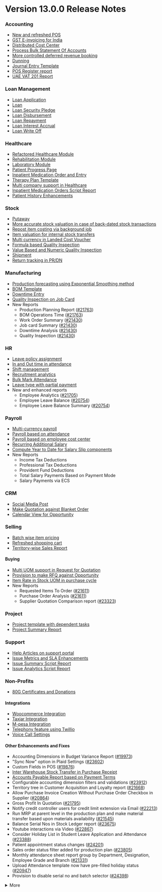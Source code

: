 # Version 13.0.0 Release Notes

### Accounting
- [New and refreshed POS](https://github.com/frappe/erpnext/pull/20789)
- [GST E-invoicing for India](https://docs.nbnextlinks/docs/user/manual/en/regional/india/setup-e-invoicing)
- [Distributed Cost Center](https://docs.nbnextlinks/docs/user/manual/en/accounts/distributed-cost-center)
- [Process Bulk Statement Of Accounts](https://docs.nbnextlinks/docs/user/manual/en/accounts/process-statement-of-accounts)
- [More controlled deferred revenue booking](https://docs.nbnextlinks/docs/user/manual/en/accounts/process-deferred-accounting)
- [Dunning](https://docs.nbnextlinks/docs/user/manual/en/accounts/dunning)
- [Journal Entry Template](https://docs.nbnextlinks/docs/user/manual/en/accounts/journal-entry-template)
- [POS Register report](https://github.com/frappe/erpnext/pull/23313)
- [UAE VAT 201 Report](https://github.com/frappe/erpnext/pull/23447)


### Loan Management
- [Loan Application](https://docs.nbnextlinks/docs/user/manual/en/loan-management/loan-application)
- [Loan](https://docs.nbnextlinks/docs/user/manual/en/loan-management/loan)
- [Loan Security Pledge](https://docs.nbnextlinks/docs/user/manual/en/loan-management/loan-security-pledge)
- [Loan Disbursement](https://docs.nbnextlinks/docs/user/manual/en/loan-management/loan-disbursement)
- [Loan Repayment](https://docs.nbnextlinks/docs/user/manual/en/loan-management/loan-repayment)
- [Loan Interest Accrual](https://docs.nbnextlinks/docs/user/manual/en/loan-management/loan-interest-accrual)
- [Loan Write Off](https://docs.nbnextlinks/docs/user/manual/en/loan-management/loan-write-off)

### Healthcare
- [Refactored Healthcare Module](https://docs.nbnextlinks/docs/user/manual/en/healthcare)
- [Rehabilitation Module](https://docs.nbnextlinks/docs/user/manual/en/healthcare/exercise_type)
- [Laboratory Module](https://docs.nbnextlinks/docs/user/manual/en/healthcare/setup_laboratory)
- [Patient Progress Page](https://github.com/frappe/erpnext/pull/22474)
- [Inpatient Medication Order and Entry](https://docs.nbnextlinks/docs/user/manual/en/healthcare/inpatient_medication_entry)
- [Therapy Plan Template](https://docs.nbnextlinks/docs/user/manual/en/healthcare/therapy_plan)
- [Multi company support in Healthcare](https://github.com/frappe/erpnext/pull/21290)
- [Inpatient Medication Orders Script Report](https://github.com/frappe/erpnext/pull/23984)
- [Patient History Enhancements](https://github.com/frappe/erpnext/pull/24033)


### Stock
- [Putaway](https://docs.nbnextlinks/docs/user/manual/en/stock/putaway-rule)
- [More accurate stock valuation in case of back-dated stock transactions](https://github.com/frappe/erpnext/pull/24183)
- [Repost item costing via background job](https://github.com/frappe/erpnext/pull/24183)
- [Item valuation for internal stock transfers](https://github.com/frappe/erpnext/pull/24200)
- [Multi currency in Landed Cost Voucher](https://github.com/frappe/erpnext/pull/24127)
- [Formula based Quality Inspection](https://docs.nbnextlinks/docs/user/manual/en/stock/quality-inspection)
- [Value Based and Numeric Quality Inspection](https://github.com/frappe/erpnext/pull/24181)
- [Shipment](https://github.com/frappe/erpnext/pull/22914)
- [Return tracking in PR/DN](https://github.com/frappe/erpnext/pull/22859)

### Manufacturing
- [Production forecasting using Exponential Smoothing method](https://docs.nbnextlinks/docs/user/manual/en/manufacturing/reports/demand-driven-forecasting)
- [BOM Template](https://docs.nbnextlinks/docs/user/manual/en/manufacturing/bill-of-materials#34-bom-template)
- [Downtime Entry](https://docs.nbnextlinks/docs/user/manual/en/manufacturing/downtime-entry)
- [Quality Inspection on Job Card](https://github.com/frappe/erpnext/pull/23964)
- New Reports
  - Production Planning Report ([#21763](https://github.com/frappe/erpnext/pull/21763))
  - BOM Operations Time ([#21763](https://github.com/frappe/erpnext/pull/21763))
  - Work Order Summary ([#21430](https://github.com/frappe/erpnext/pull/21430))
  - Job card Summary ([#21430](https://github.com/frappe/erpnext/pull/21430))
  - Downtime Analysis ([#21430](https://github.com/frappe/erpnext/pull/21430))
  - Quality Inspection ([#21430](https://github.com/frappe/erpnext/pull/21430))

### HR
- [Leave policy assignment](https://github.com/frappe/erpnext/pull/23112)
- [In and Out time in attendance](https://github.com/frappe/erpnext/pull/21547)
- [Shift management](https://docs.nbnextlinks/docs/user/manual/en/human-resources/shift-management)
- [Recruitment analytics](https://github.com/frappe/erpnext/pull/21732)
- [Bulk Mark Attendance](https://github.com/frappe/erpnext/pull/20062)
- [Leave type with partial payment](https://github.com/frappe/erpnext/pull/23173)
- New and enhanced reports
    - Employee Analytics ([#21705](https://github.com/frappe/erpnext/pull/21705))
    - Employee Leave Balance ([#20754](https://github.com/frappe/erpnext/pull/20754))
    - Employee Leave Balance Summary ([#20754](https://github.com/frappe/erpnext/pull/20754))

### Payroll
- [Multi-currency payroll](https://github.com/frappe/erpnext/pull/23519)
- [Payroll based on attendance](https://github.com/frappe/erpnext/pull/21258)
- [Payroll based on employee cost center](https://github.com/frappe/erpnext/pull/21609)
- [Recurring Additional Salary](https://github.com/frappe/erpnext/pull/20936)
- [Compute Year to Date for Salary Slip components](https://github.com/frappe/erpnext/pull/24362)
- New Reports
  - Income Tax Deductions
  - Professional Tax Deductions
  - Provident Fund Deductions
  - Total Salary Payments Based on Payment Mode
  - Salary Payments via ECS

### CRM
- [Social Media Post](https://docs.nbnextlinks/docs/user/manual/en/CRM/social-media-post)
- [Make Quotation against Blanket Order](https://docs.nbnextlinks/docs/user/manual/en/selling/blanket-order)
- [Calendar View for Opportunity](https://github.com/frappe/erpnext/pull/21280)

### Selling
- [Batch wise item pricing](https://github.com/frappe/erpnext/pull/24470)
- [Refreshed shopping cart](https://github.com/frappe/erpnext/pull/22617)
- [Territory-wise Sales Report](https://github.com/frappe/erpnext/pull/20428)

#### Buying
- [Multi UOM support in Request for Quotation](https://github.com/frappe/erpnext/pull/22249)
- [Provision to make RFQ against Opportunity](https://github.com/frappe/erpnext/pull/22765)
- [Item Rate in Stock UOM in purchase cycle](https://github.com/frappe/erpnext/pull/24315)
- New Reports
  - Requested Items To Order ([#21611](https://github.com/frappe/erpnext/pull/21611))
  - Purchase Order Analysis ([#21611](https://github.com/frappe/erpnext/pull/21611))
  - Supplier Quotation Comparison report ([#23323](https://github.com/frappe/erpnext/pull/23323))

### Project
- [Project template with dependent tasks](https://github.com/frappe/erpnext/pull/24092)
- [Project Summary Report](https://github.com/frappe/erpnext/pull/21587)

### Support
- [Help Articles on support portal](https://github.com/frappe/erpnext/pull/22194)
- [Issue Metrics and SLA Enhancements](https://github.com/frappe/erpnext/pull/21617)
- [Issue Summary Script Report](https://docs.nbnextlinks/docs/user/manual/en/support/support_reports)
- [Issue Analytics Script Report](https://docs.nbnextlinks/docs/user/manual/en/support/support_reports)

### Non-Profits
- [80G Certificates and Donations](https://docs.nbnextlinks/docs/user/manual/en/non_profit/tax_exemption_80g_certificate)

#### Integrations
- [Woocommerce Integration](https://docs.nbnextlinks/docs/user/manual/en/erpnext_integration/woocommerce_integration)
- [Taxjar Integration](https://github.com/frappe/erpnext/pull/21047)
- [M-pesa Integration](https://docs.nbnextlinks/docs/user/manual/en/erpnext_integration/mpesa-integration)
- [Telephony feature using Twillio](https://github.com/frappe/erpnext/pull/24032)
- [Voice Call Settings](https://github.com/frappe/erpnext/pull/24126)


#### Other Enhancements and Fixes
- Accounting Dimensions in Budget Variance Report ([#19973](https://github.com/frappe/erpnext/pull/19973))
- "Sync Now" option in Plaid Settings ([#23602](https://github.com/frappe/erpnext/pull/23602))
- Custom Fields in POS ([#19876](https://github.com/frappe/erpnext/pull/19876))
- [Inter Warehouse Stock Transfer in Purchase Receipt](https://docs.nbnextlinks/docs/user/manual/en/stock/articles/material-transfer-from-delivery-note)
- [Accounts Payable Report based on Payment Terms](https://docs.nbnextlinks/docs/user/manual/en/accounts/accounting-reports)
- Configurable accounting dimension filters and validations ([#23912](https://github.com/frappe/erpnext/pull/23912))
- Territory tree in Customer Acquisition and Loyalty report ([#21668](https://github.com/frappe/erpnext/pull/21668))
- Allow Purchase Invoice Creation Without Purchase Order Checkbox in Supplier ([#20864](https://github.com/frappe/erpnext/pull/20864))
- Gross Profit In Quotation ([#21795](https://github.com/frappe/erpnext/pull/21795))
- Notify credit controller users for credit limit extension via Email ([#22213](https://github.com/frappe/erpnext/pull/22213))
- Run MRP at parent level in the production plan and make material transfer based upon materials availability ([#21545](https://github.com/frappe/erpnext/pull/21545))
- Balance Serial Nos in Stock Ledger report ([#23675](https://github.com/frappe/erpnext/pull/23675))
- Youtube interactions via Video  ([#22867](https://github.com/frappe/erpnext/pull/22867))
- Consider Holiday List in Student Leave Application and Attendance ([#23388](https://github.com/frappe/erpnext/pull/23388))
- Patient appointment status changes ([#24201](https://github.com/frappe/erpnext/pull/24201))
- Sales order status filter added for production plan ([#23805](https://github.com/frappe/erpnext/pull/23805))
- Monthly attendance sheet report group by Department, Designation, Employee Grade and Branch ([#21331](https://github.com/frappe/erpnext/pull/21331))
- Upload Attendance template now have pre-filled holiday status ([#20947](https://github.com/frappe/erpnext/pull/20947))
- Provision to disable serial no and batch selector ([#24398](https://github.com/frappe/erpnext/pull/24398))

<details>
<summary>More</summary>

- Fetch Items from BOM in Stock Entry([#19498](https://github.com/frappe/erpnext/pull/19498))
- Supplier Sourced Items in BOM ([#23557](https://github.com/frappe/erpnext/pull/23557))
- Close Production Plan ([#23728](https://github.com/frappe/erpnext/pull/23728))
- Button to create Stock Entry for Drug Shortage ([#24012](https://github.com/frappe/erpnext/pull/24012))
- Added column cost center in Accounts Receivable report ([#23835](https://github.com/frappe/erpnext/pull/23835))
- Added jinja templating in Contract Template ([#24046](https://github.com/frappe/erpnext/pull/24046))
- Make account number length configurable ([#23845](https://github.com/frappe/erpnext/pull/23845))
- Add company and correct filter in bank reconciliation statement ([#23614](https://github.com/frappe/erpnext/pull/23614))
- Added Condition field in Pricing Rule ([#23014](https://github.com/frappe/erpnext/pull/23014))
- Open lead status on next contact date ([#23445](https://github.com/frappe/erpnext/pull/23445))
- [Tax Category in POS Profile](https://docs.nbnextlinks/docs/user/manual/en/accounts/pos-profile)
- Added phone field in product Inquiry ([#23170](https://github.com/frappe/erpnext/pull/23170))
- Allow Discharge despite Unbilled Healthcare Services ([#24281](https://github.com/frappe/erpnext/pull/24281))
- Do Not Bill Patient Encounters for Inpatients ([#24355](https://github.com/frappe/erpnext/pull/24355))
- Autofill Supplier pop-up when only 1 Supplier in RFQ ([#22512](https://github.com/frappe/erpnext/pull/22512))
- Accounting entries for service item in Purchase receipt ([#22223](https://github.com/frappe/erpnext/pull/22223))
- Added Project in Sales Analytics report ([#23309](https://github.com/frappe/erpnext/pull/23309))
- Added all companies option in employee tree to view employee across all companies ([#22573](https://github.com/frappe/erpnext/pull/22573))
- Email Group Option In Email Campaign ([#22731](https://github.com/frappe/erpnext/pull/22731))
- Stock Report Enhancements ([#21727](https://github.com/frappe/erpnext/pull/21727))
- Added range for age in stock ageing ([#22622](https://github.com/frappe/erpnext/pull/22622))
- Report Summary in Financial Statement([#20876](https://github.com/frappe/erpnext/pull/20876))
- Added sequence id in routing for the completion of operations sequentially ([#23641](https://github.com/frappe/erpnext/pull/23641))
- Nested Set filtering for Accounting Dimension
- Add/Remove Items from submitted Sales/Purchase Order
- Provision to edit Item Details from Marketplace
- Scan Barcode in Purchase Receipt
- Disable Rounded Totals Checkbox for Salary Slips in HR Settings

- Renamed Loan Management to Loan on Desk Page ([#21877](https://github.com/frappe/erpnext/pull/21877))
- Added Expense Approver field in Employee master ([#22244](https://github.com/frappe/erpnext/pull/22244))
- Bill all hours by default on Timesheet ([#22155](https://github.com/frappe/erpnext/pull/22155))
- Unable to cancel employee advance ([#22374](https://github.com/frappe/erpnext/pull/22374))
- Status error in purchase invoice ([#22351](https://github.com/frappe/erpnext/pull/22351))
- Item-wise sales and purchase register export ([#22184](https://github.com/frappe/erpnext/pull/22184))
- Billing address in for Purchase documents ([#22233](https://github.com/frappe/erpnext/pull/22233))
- Handle canceled entries in financial statements ([#22231](https://github.com/frappe/erpnext/pull/22231))
- Default period start date and period end date for financial statements ([#22011](https://github.com/frappe/erpnext/pull/22011))
- Update Packed Items via Update Items in Sales Order ([#22392](https://github.com/frappe/erpnext/pull/22392))
- Hide delete company transactions button if not system manager ([#21839](https://github.com/frappe/erpnext/pull/21839))
- Skipping total row for tree-view reports ([#22350](https://github.com/frappe/erpnext/pull/22350))
- Cancelled entries in tds payable monthly report ([#22131](https://github.com/frappe/erpnext/pull/22131))
- Inter-company Invoice currency for multicurrency transactions ([#21984](https://github.com/frappe/erpnext/pull/21984))
- Filter batches based on item and warehouse in Pick List (develop) ([#21780](https://github.com/frappe/erpnext/pull/21780))
- Set cost center in Expense Claim child based on parent (if missing) ([#22175](https://github.com/frappe/erpnext/pull/22175))
- Item wise backdated stock entry posting for immutable ledger ([#22366](https://github.com/frappe/erpnext/pull/22366))
- Shopping cart UI fixes ([#22137](https://github.com/frappe/erpnext/pull/22137))
- Filter Leave Type based on allocation for a particular employee ([#22050](https://github.com/frappe/erpnext/pull/22050))
- Party validation for inter-warehouse transaction ([#22186](https://github.com/frappe/erpnext/pull/22186))
- Manufacturing dashboard and work order summary chart ([#21946](https://github.com/frappe/erpnext/pull/21946))
- IP Admission and Discharge, Minor fixes ([#21817](https://github.com/frappe/erpnext/pull/21817))
- Validation of Purchase Order against Material Request missing ([#22192](https://github.com/frappe/erpnext/pull/22192))
- Staffing Plan validation ([#22379](https://github.com/frappe/erpnext/pull/22379))
- Do not allow backdated stock transactions in previous fiscal year ([#21967](https://github.com/frappe/erpnext/pull/21967))
- Employee Advance Return not working ([#21812](https://github.com/frappe/erpnext/pull/21812))
- Added card for reports on education desk ([#21853](https://github.com/frappe/erpnext/pull/21853))
- Refactored project summary report  ([#21943](https://github.com/frappe/erpnext/pull/21943))
- Revenue and Customer Count only in date range in Customer Acquitition Report ([#22210](https://github.com/frappe/erpnext/pull/22210))
- Alternative item not working for subcontract ([#22386](https://github.com/frappe/erpnext/pull/22386))
- Unable to create batched Item ([#22393](https://github.com/frappe/erpnext/pull/22393))
- Filters for the manufacturing reports ([#21960](https://github.com/frappe/erpnext/pull/21960))
- Raw material warehouse in Production Planning Report ([#21982](https://github.com/frappe/erpnext/pull/21982))
- Allowed LWP leave types to select in Leave Application even if there is no allocation against them ([#22197](https://github.com/frappe/erpnext/pull/22197))
- Report not working on parameter Grade ([#21951](https://github.com/frappe/erpnext/pull/21951))
- Allow to enter Relieving date if employee status is Left ([#22242](https://github.com/frappe/erpnext/pull/22242))
- Resetting lost reason in opportunity and quotation ([#22378](https://github.com/frappe/erpnext/pull/22378))
- Filtering issues in opening invoice creation tool ([#21969](https://github.com/frappe/erpnext/pull/21969))
- Set default reference Id for "On Previous Row Amount" and "On Previous Row Total" ([#22346](https://github.com/frappe/erpnext/pull/22346))
- UX date range field separated in from and to date fields. ([#21765](https://github.com/frappe/erpnext/pull/21765))
- Enable show_configure_button when shopping cart is enabled ([#22468](https://github.com/frappe/erpnext/pull/22468))
- Setup status indicators for Job Offer and Job Applicant (develop) ([#22445](https://github.com/frappe/erpnext/pull/22445))
- Item-wise sales history report ([#22783](https://github.com/frappe/erpnext/pull/22783))
- Setting filter for project in kanban board ([#22717](https://github.com/frappe/erpnext/pull/22717))
- Dashboard For Timesheet ([#22750](https://github.com/frappe/erpnext/pull/22750))
- Handle custom statuses for the pause SLA configuration ([#22349](https://github.com/frappe/erpnext/pull/22349))
- Quality Feedback and Template ([#22571](https://github.com/frappe/erpnext/pull/22571))
- Unable to change link from new lead to existing customer ([#22787](https://github.com/frappe/erpnext/pull/22787))
- Move Issue List actions under 'Actions' dropdown (ux) ([#22710](https://github.com/frappe/erpnext/pull/22710))
- Cost center should only show option of selected company ([#22598](https://github.com/frappe/erpnext/pull/22598))
- Serial No Rename does not affect  Stock Ledger Entry ([#22746](https://github.com/frappe/erpnext/pull/22746))
- Descriptions not copied while creating Fees from Fee Structure ([#22792](https://github.com/frappe/erpnext/pull/22792))
- Company filter for cost_center and expense_account in all sales and purchase transactions ([#22478](https://github.com/frappe/erpnext/pull/22478))
- Arrangements of filters for reports accounts payable & receivable  ([#22636](https://github.com/frappe/erpnext/pull/22636))
- Update the project after task deletion so that the % completed shows correct value ([#22591](https://github.com/frappe/erpnext/pull/22591))
- Block Invalid Serial No updates in Maintenance Schedule ([#22665](https://github.com/frappe/erpnext/pull/22665))
- Fetch item price in sales invoice based on it's validity ([#22563](https://github.com/frappe/erpnext/pull/22563))
- Add view ledger button for cancelled docs ([#22432](https://github.com/frappe/erpnext/pull/22432))
- Allow creating SLA documents even if SLA tracking is not enabled ([#22608](https://github.com/frappe/erpnext/pull/22608))
- Quotation list view blank if quotation_to field not set as a standard filter ([#22672](https://github.com/frappe/erpnext/pull/22672))
- Salary deductions report fixes ([#22397](https://github.com/frappe/erpnext/pull/22397))
22727))
- Incorrect delivered qty in Supplier-Wise Sales Analytics ([#22631](https://github.com/frappe/erpnext/pull/22631))
- Moved parent warehouse to top section also added a section break ([#22708](https://github.com/frappe/erpnext/pull/22708))
- Skip Progress and Completed by fields on Task Duplication ([#22565](https://github.com/frappe/erpnext/pull/22565))
- Incorrect stock after merging the items ([#22526](https://github.com/frappe/erpnext/pull/22526))
- Letter head not found in opening invoice creation tool ([#22488](https://github.com/frappe/erpnext/pull/22488))
- Cannot cancel asset and asset movement ([#22441](https://github.com/frappe/erpnext/pull/22441))
- Fetch project-related info in Timesheet ([#22423](https://github.com/frappe/erpnext/pull/22423))
- Currency symbol not showing as per company currency in stock balance report ([#22724](https://github.com/frappe/erpnext/pull/22724))
- Add default cost center in payment reconciliation JV ([#22614](https://github.com/frappe/erpnext/pull/22614))
- Stock Reconciliation Invalid Quantity for Batched Item ([#22726](https://github.com/frappe/erpnext/pull/22726))
- Project link not set in accounts other than profit and loss accounts ([#22051](https://github.com/frappe/erpnext/pull/22051))
- Buying price for non stock item in gross profit report ([#22616](https://github.com/frappe/erpnext/pull/22616))
- Multi currency payment reconciliation ([#22738](https://github.com/frappe/erpnext/pull/22738))
- Cannot cancel assets with repair pending ([#22440](https://github.com/frappe/erpnext/pull/22440))
- Reset homepage to home after unchecking products page ([#22736](https://github.com/frappe/erpnext/pull/22736))
- Generic Message in previous doc validation for buying and selling ([#22546](https://github.com/frappe/erpnext/pull/22546))
- Expense claim outstanding while making payment entry ([#22735](https://github.com/frappe/erpnext/pull/22735))
- Take parent cost center for child if no cost center at child in expense claim ([#22496](https://github.com/frappe/erpnext/pull/22496))
- Consider company fiscal year for getting balance ([#22577](https://github.com/frappe/erpnext/pull/22577))
- Pick List empty table and Serial-Batch items handling ([#22426](https://github.com/frappe/erpnext/pull/22426))
- Show total row in print format of financial statement ([#22693](https://github.com/frappe/erpnext/pull/22693))
- Set Root as Parent if no parent in new tree view node ([#22497](https://github.com/frappe/erpnext/pull/22497))
- Multiple pos issues ([#23725](https://github.com/frappe/erpnext/pull/23725))
- Calculate taxes if tax is based on item quantity and inclusive on item price ([#23001](https://github.com/frappe/erpnext/pull/23001))
- Contact us button not visible in the website for the non variant items ([#23217](https://github.com/frappe/erpnext/pull/23217))
- Not able to make Material Request from Sales Order ([#23669](https://github.com/frappe/erpnext/pull/23669))
- Capture advance payments in payment order ([#23256](https://github.com/frappe/erpnext/pull/23256))
- Program and Course Enrollment fixes ([#23333](https://github.com/frappe/erpnext/pull/23333))
- Cannot create asset if cwip disabled and account not set ([#23580](https://github.com/frappe/erpnext/pull/23580))
- Cannot merge pos invoices with inclusive tax ([#23541](https://github.com/frappe/erpnext/pull/23541))
- Do not allow Company as accounting dimension ([#23755](https://github.com/frappe/erpnext/pull/23755))
- Set value of wrong Bank Account field in Payment Entry ([#22302](https://github.com/frappe/erpnext/pull/22302))
- Reverse journal entry for multi-currency ([#23165](https://github.com/frappe/erpnext/pull/23165))
- Updated integrations desk page ([#23772](https://github.com/frappe/erpnext/pull/23772))
- Assessment Result child table not visible when accessed via Assessment Plan dashboard ([#22880](https://github.com/frappe/erpnext/pull/22880))
- Conversion factor fixes in Stock Entry ([#23407](https://github.com/frappe/erpnext/pull/23407))
- Total calculations for multi-currency RCM invoices ([#23072](https://github.com/frappe/erpnext/pull/23072))
- Show accounts in financial statements upto level 20 ([#23718](https://github.com/frappe/erpnext/pull/23718))
- Consolidated financial statement sums values into wrong parent ([#23288](https://github.com/frappe/erpnext/pull/23288))
- Set SLA variance in seconds for Duration fieldtype ([#23765](https://github.com/frappe/erpnext/pull/23765))
- Added missing reports on selling desk ([#23548](https://github.com/frappe/erpnext/pull/23548))
- Fixed heading in the mobile view ([#23145](https://github.com/frappe/erpnext/pull/23145))
- Misleading filters on Item tax Template Link field ([#22918](https://github.com/frappe/erpnext/pull/22918))
- Do not consider opening entries for TDS calculation ([#23597](https://github.com/frappe/erpnext/pull/23597))
- Attendance calendar map fix ([#23245](https://github.com/frappe/erpnext/pull/23245))
- Post cancellation accounting entry on posting date instead of current ([#23361](https://github.com/frappe/erpnext/pull/23361))
- Set Customer only if Contact is present ([#23704](https://github.com/frappe/erpnext/pull/23704))
- Add Delivery Note Count in Sales Invoice Dashboard ([#23161](https://github.com/frappe/erpnext/pull/23161))
- Breadcrumbs for Maintenance Visit and Schedule ([#23369](https://github.com/frappe/erpnext/pull/23369))
- Raise Error on over receipt/consumption for sub-contracted PR ([#23195](https://github.com/frappe/erpnext/pull/23195))
- Validate if company not set in the Payment Entry ([#23419](https://github.com/frappe/erpnext/pull/23419))
- Ignore company and bank account doctype while deleting company transactions ([#22953](https://github.com/frappe/erpnext/pull/22953))
- Sales funnel data is inconsistent ([#23110](https://github.com/frappe/erpnext/pull/23110))
- Credit Limit Email not working ([#23059](https://github.com/frappe/erpnext/pull/23059))
- Add Company in list fields to fetch for Expense Claim ([#23007](https://github.com/frappe/erpnext/pull/23007))
- Issue form cleaned up and renamed Minutes to First Response field ([#23066](https://github.com/frappe/erpnext/pull/23066))
- Quotation lost reason options fix ([#22814](https://github.com/frappe/erpnext/pull/22814))
- Tax amounts in HSN Wise Outward summary ([#23076](https://github.com/frappe/erpnext/pull/23076))
- Patient Appointment not able to save ([#23434](https://github.com/frappe/erpnext/pull/23434))
- Removed Working Hours field from Company ([#23009](https://github.com/frappe/erpnext/pull/23009))
- Added check-in time validation in the Inpatient Record - Transfer ([#22958](https://github.com/frappe/erpnext/pull/22958))
- Handle Blank from/to range in Numeric Item Attribute ([#23483](https://github.com/frappe/erpnext/pull/23483))
- Sequence Matcher error in Bank Reconciliation ([#23539](https://github.com/frappe/erpnext/pull/23539))
- Fixed Conversion Factor rate for the BOM Exploded Item ([#23151](https://github.com/frappe/erpnext/pull/23151))
- Payment Schedule not fetching ([#23476](https://github.com/frappe/erpnext/pull/23476))
- Validate if removed Item Attributes exist in variant items ([#22911](https://github.com/frappe/erpnext/pull/22911))
- Set default billing address for purchase documents ([#22950](https://github.com/frappe/erpnext/pull/22950))
- Added help link in navbar settings ([#22943](https://github.com/frappe/erpnext/pull/22943))
- Apply TDS on Purchase Invoice creation from Purchase Order and Purchase Receipt ([#23282](https://github.com/frappe/erpnext/pull/23282))
- Education Module fixes ([#23714](https://github.com/frappe/erpnext/pull/23714))
- Filter out cancelled entries in customer ledger summary ([#23205](https://github.com/frappe/erpnext/pull/23205))
- Fiscal Year and Tax Rates for Italy ([#23623](https://github.com/frappe/erpnext/pull/23623))
- Production Plan incorrect Work Order qty ([#23264](https://github.com/frappe/erpnext/pull/23264))
- Added new filters in the Batch-wise Balance History report ([#23676](https://github.com/frappe/erpnext/pull/23676))
- Update state code and union territory for Daman and Diu ([#22988](https://github.com/frappe/erpnext/pull/22988))
- Set Stock UOM in item while creating Material Request from Stock Entry ([#23436](https://github.com/frappe/erpnext/pull/23436))
- Sales Order to Purchase Order flow improvement ([#23357](https://github.com/frappe/erpnext/pull/23357))
- Student Admission and Student Applicant fixes ([#23515](https://github.com/frappe/erpnext/pull/23515))
- Loan disbursement amount validation ([#24000](https://github.com/frappe/erpnext/pull/24000))
- Making company address read-only in delivery note ([#23890](https://github.com/frappe/erpnext/pull/23890))
- BOM stock report color showing always red ([#23994](https://github.com/frappe/erpnext/pull/23994))
- Added filter for customer field in Issue ([#24051](https://github.com/frappe/erpnext/pull/24051))
- Added project link in timesheet form ([#23764](https://github.com/frappe/erpnext/pull/23764))
- Update integrations desk page ([#23767](https://github.com/frappe/erpnext/pull/23767))
- Place of supply change on address change ([#23941](https://github.com/frappe/erpnext/pull/23941))
- TDS calculation, skip invoices with "Apply Tax Withholding Amount" has disabled ([#23672](https://github.com/frappe/erpnext/pull/23672))
- Auto fetch serial nos with modified conversion factor ([#23854](https://github.com/frappe/erpnext/pull/23854))
- Default cost center in item master not set in stock entry ([#23877](https://github.com/frappe/erpnext/pull/23877))
- Incorrect de-link serial no and batch ([#23947](https://github.com/frappe/erpnext/pull/23947))
- Accounting for internal transfer invoices within same company ([#24021](https://github.com/frappe/erpnext/pull/24021))
- Multiple pricing rule with margin type as Percentage is not working ([#24205](https://github.com/frappe/erpnext/pull/24205))
- Added Purchase Order to Global Search ([#24055](https://github.com/frappe/erpnext/pull/24055))
- Cannot expand row in update items dialog ([#23839](https://github.com/frappe/erpnext/pull/23839))
- Maintain stock can't be changed it there is product bundle ([#23989](https://github.com/frappe/erpnext/pull/23989))
- SO to PO Mapping Issue ([#23820](https://github.com/frappe/erpnext/pull/23820))
- Asset with value zero doesn't show up in fixed asset register ([#24091](https://github.com/frappe/erpnext/pull/24091))
- Cannot save customer email & phone ([#23797](https://github.com/frappe/erpnext/pull/23797))
- Incorrect balance value in stock balance report ([#24048](https://github.com/frappe/erpnext/pull/24048))
- Payment Terms not fetched in Purchase Invoice from Purchase Receipt ([#23735](https://github.com/frappe/erpnext/pull/23735))
- Fix for LMS Sign Up link ([#23743](https://github.com/frappe/erpnext/pull/23743))
- Incorrect stock quantity if 'Allow Multiple Material Consumption… ([#24116](https://github.com/frappe/erpnext/pull/24116))
- Added wrong absent days calculation in salary slip ([#23897](https://github.com/frappe/erpnext/pull/23897))
- Purchase receipt to purchase invoice bill date mapping ([#23967](https://github.com/frappe/erpnext/pull/23967))
- Overriding po ([#24022](https://github.com/frappe/erpnext/pull/24022))
- Do not cancel reference document on Quality Inspection cancellation ([#24198](https://github.com/frappe/erpnext/pull/24198))
- Get formatted value in 'taxes' print template ([#24035](https://github.com/frappe/erpnext/pull/24035))
- Don't overrule Item Price via Pricing Rule Rate if 0 ([#23636](https://github.com/frappe/erpnext/pull/23636))
- Job card error handling for operations field ([#23991](https://github.com/frappe/erpnext/pull/23991))
- Validation for journal entry with 0 debit and credit values ([#23975](https://github.com/frappe/erpnext/pull/23975))
- Check if customer exists in product listing ([#24030](https://github.com/frappe/erpnext/pull/24030))
- Asset finance book posting date fix ([#23778](https://github.com/frappe/erpnext/pull/23778))
- Same source and target tables in Status Updater's update query ([#24110](https://github.com/frappe/erpnext/pull/24110))
- Asset finance book depreciation posting date fix ([#23833](https://github.com/frappe/erpnext/pull/23833))
- Ignore exception during leave ledger creation from patch ([#24005](https://github.com/frappe/erpnext/pull/24005))
- Added link of bank reconciliation and clearance in accounting desk page ([#23850](https://github.com/frappe/erpnext/pull/23850))
- Sales invoice add button from sales order dashboard ([#24077](https://github.com/frappe/erpnext/pull/24077))
- Incorrect calculation for consumed qty for subcontract item ([#23257](https://github.com/frappe/erpnext/pull/23257))
- Incorrect required_qty in Production Planning Report ([#24074](https://github.com/frappe/erpnext/pull/24074))
- Email digest user not found ([#23949](https://github.com/frappe/erpnext/pull/23949))
- Delete Receive at Warehouse entry on cancellation of Send to War… ([#24115](https://github.com/frappe/erpnext/pull/24115))
- Added TDS Payable account number and an error message ([#24065](https://github.com/frappe/erpnext/pull/24065))
- Override field_map for job card gantt ([#24155](https://github.com/frappe/erpnext/pull/24155))
- Old shopify order syncing date ([#23990](https://github.com/frappe/erpnext/pull/23990))
- Shipping chanrges not sync in erpnext from shopify ([#24114](https://github.com/frappe/erpnext/pull/24114))
- GSTR B2C report ([#24039](https://github.com/frappe/erpnext/pull/24039))
- Ignore cancelled entries in stock balance report ([#23757](https://github.com/frappe/erpnext/pull/23757))
- Stock ageing report not working ([#23923](https://github.com/frappe/erpnext/pull/23923))
- Incorrect assign to in Maintenance Schedule  ([#23831](https://github.com/frappe/erpnext/pull/23831))
- Improve UX of DATEV report ([#23892](https://github.com/frappe/erpnext/pull/23892))
- Set SLA variance in seconds for Duration fieldtype ([#23765](https://github.com/frappe/erpnext/pull/23765))
- dDouble exception in payroll ([#24078](https://github.com/frappe/erpnext/pull/24078))
- Make asset dashboard charts public ([#23751](https://github.com/frappe/erpnext/pull/23751))
- Don't copy terms and discount from SO to PO ([#23903](https://github.com/frappe/erpnext/pull/23903))
- Ignore doctypes on company transaction delete ([#23864](https://github.com/frappe/erpnext/pull/23864))
- Error handling in Upload Attendance  ([#23907](https://github.com/frappe/erpnext/pull/23907))
- Tax template update on customer address change ([#24160](https://github.com/frappe/erpnext/pull/24160))
- Not able to save bom ([#23910](https://github.com/frappe/erpnext/pull/23910))
- Enable Allow Auto Repeat for standard doctypes having auto_repeat field ([#23776](https://github.com/frappe/erpnext/pull/23776))
- Place of Supply fix in Sales Invoices ([#23785](https://github.com/frappe/erpnext/pull/23785))
- Opening invoices in GSTR-1 report ([#24117](https://github.com/frappe/erpnext/pull/24117))
- Partial serial no return issue ([#24208](https://github.com/frappe/erpnext/pull/24208))
- Import taxjar globally in the taxjar_integration module ([#24027](https://github.com/frappe/erpnext/pull/24027))
- Payroll attendance error ([#23887](https://github.com/frappe/erpnext/pull/23887))
- Loan application link on creating loan ([#23937](https://github.com/frappe/erpnext/pull/23937))
- POS item search includes non stock items ([#23914](https://github.com/frappe/erpnext/pull/23914))
- Paid amount in Sales Invoice POS return resets to 0 ([#24057](https://github.com/frappe/erpnext/pull/24057))
- Fiscal year can be shorter than 12 months ([#23838](https://github.com/frappe/erpnext/pull/23838))
- Loan repayment type option remove ([#23582](https://github.com/frappe/erpnext/pull/23582))
- Item wise tax calculation ([#23744](https://github.com/frappe/erpnext/pull/23744))
- Enabling track changes for stock settings ([#23982](https://github.com/frappe/erpnext/pull/23982))
- Added link of bank reconciliation and clearance in accounting desk page ([#23809](https://github.com/frappe/erpnext/pull/23809))
- Location data on Asset to use command(make_demo) ([#23825](https://github.com/frappe/erpnext/pull/23825))
- Handle Account and Item None not found in Opening Invoice Creation Tool ([#23559](https://github.com/frappe/erpnext/pull/23559))
- Multiple subcontracting issues ([#23662](https://github.com/frappe/erpnext/pull/23662))
- Sequence id override with workstation column ([#23810](https://github.com/frappe/erpnext/pull/23810))
- Leave policy dashboard fix and roles ([#24170](https://github.com/frappe/erpnext/pull/24170))
- Scan barcode does not update barcode item field in sales order ([#24090](https://github.com/frappe/erpnext/pull/24090))
- Item price duplicate checking ([#23408](https://github.com/frappe/erpnext/pull/23408))
- Tax template update on supplier change for India ([#24060](https://github.com/frappe/erpnext/pull/24060))
- Consumed qty logic for subcontracted raw materials ([#23314](https://github.com/frappe/erpnext/pull/23314))
- Finance book not getting added in journal Entry of asset value adjustment ([#24100](https://github.com/frappe/erpnext/pull/24100))
- Set proper state code in ewaybill JSON when GST category is SEZ ([#23953](https://github.com/frappe/erpnext/pull/23953))
- Copying po no when mapping doc ([#23729](https://github.com/frappe/erpnext/pull/23729))
- Duplicate items validation for POS Invoice when allow multiple items is disabled ([#23896](https://github.com/frappe/erpnext/pull/23896))
- Do not allow Company as accounting dimension ([#23749](https://github.com/frappe/erpnext/pull/23749))
- Validation for duplicate Tax Category ([#23978](https://github.com/frappe/erpnext/pull/23978))
- Therapy plan and session fixes ([#23817](https://github.com/frappe/erpnext/pull/23817))
- Pricing rule with transaction not working for additional product ([#24053](https://github.com/frappe/erpnext/pull/24053))
- Inpatient Medication Order and Entry fixes ([#23799](https://github.com/frappe/erpnext/pull/23799))
- Avoid using SQL query to get fiscal year dates ([#24050](https://github.com/frappe/erpnext/pull/24050))
- Auto Statewise gst tax template ([#23832](https://github.com/frappe/erpnext/pull/23832))
- On save sequence id column override with workstation ([#23812](https://github.com/frappe/erpnext/pull/23812))
- Multiple pricing rules are not working on selling side ([#22711](https://github.com/frappe/erpnext/pull/22711))
- Salary slip popup error ([#24192](https://github.com/frappe/erpnext/pull/24192))
- Multiple pricing rule with margin type as Percentage is not working ([#24204](https://github.com/frappe/erpnext/pull/24204))
- Allow statistical component in salary structure. ([#24424](https://github.com/frappe/erpnext/pull/24424))
- Set current asset value before calculating difference amount ([#24119](https://github.com/frappe/erpnext/pull/24119))
- To use Stock UoM in BOM Stock Report ([#24339](https://github.com/frappe/erpnext/pull/24339))
- Accounting entries of asset when submitting purchase receipt ([#24191](https://github.com/frappe/erpnext/pull/24191))
- Batch/Serial Selector for Scanned Batched Item ([#24338](https://github.com/frappe/erpnext/pull/24338))
- Link timesheets with corresponding projects ([#24346](https://github.com/frappe/erpnext/pull/24346))
- Material request wrong status issue ([#24019](https://github.com/frappe/erpnext/pull/24019))
- UX issues in e-invoicing ([#24358](https://github.com/frappe/erpnext/pull/24358))
- Company Wise Valuation Rate for RM in BOM ([#24324](https://github.com/frappe/erpnext/pull/24324))
- Stock ageing should not take cancelled stock entries. ([#24437](https://github.com/frappe/erpnext/pull/24437))
- Partial loan security unpledging ([#24252](https://github.com/frappe/erpnext/pull/24252))
- Asset depreciation ledger ([#24226](https://github.com/frappe/erpnext/pull/24226))
- Back Update from QC based on Batch No ([#24329](https://github.com/frappe/erpnext/pull/24329))
- Fix for not having fiscal year while creating new company ([#24130](https://github.com/frappe/erpnext/pull/24130))
- E-invoice print format not showing other charges ([#24474](https://github.com/frappe/erpnext/pull/24474))
- Tax template update on customer address change ([#24146](https://github.com/frappe/erpnext/pull/24146))
- Do not manufacture same serial no multiple times ([#24164](https://github.com/frappe/erpnext/pull/24164))
- Ignore group cost center validation for period closing voucher ([#24375](https://github.com/frappe/erpnext/pull/24375))
- Partial serial no return issue ([#24207](https://github.com/frappe/erpnext/pull/24207))
- GSTR-1 double entry issue ([#24376](https://github.com/frappe/erpnext/pull/24376))
- Not able to create dunning from sales invoice ([#24349](https://github.com/frappe/erpnext/pull/24349))
- Set company in leave allocation and leave ledger entry ([#24296](https://github.com/frappe/erpnext/pull/24296))
- Allow leave policy assignment to be canceled. ([#24265](https://github.com/frappe/erpnext/pull/24265))
- Removed all day event from shift assignment calendar ([#24397](https://github.com/frappe/erpnext/pull/24397))
- Tax calculation on salary slip for the first month ([#24272](https://github.com/frappe/erpnext/pull/24272))
- Validate tax template for tax category ([#24402](https://github.com/frappe/erpnext/pull/24402))
- Numeric/Non-numeric QI UX ([#24517](https://github.com/frappe/erpnext/pull/24517))
- Finished good produced qty validation ([#24220](https://github.com/frappe/erpnext/pull/24220))
- Incorrect serial no in the subcontracted purchase receipt ([#24354](https://github.com/frappe/erpnext/pull/24354))
- Don't validate warehouse values between Material Request and Stock Entry ([#24294](https://github.com/frappe/erpnext/pull/24294))
- Don't cancel job card if manufacturing entry has made ([#24063](https://github.com/frappe/erpnext/pull/24063))
- Subscription prepaid date validation ([#24356](https://github.com/frappe/erpnext/pull/24356))
- Payment Period based on invoice date report fix/refactor ([#24378](https://github.com/frappe/erpnext/pull/24378))
- Drop ship partial order fixed ([#24072](https://github.com/frappe/erpnext/pull/24072))
- Payment entry multi-currency issue ([#24332](https://github.com/frappe/erpnext/pull/24332))
- Multiple pricing rule issue ([#24515](https://github.com/frappe/erpnext/pull/24515))
- Last purchase rate not updating when voucher cancelled if only one voucher is present ([#24322](https://github.com/frappe/erpnext/pull/24322))
- Do not cancel reference document on Quality Inspection cancellation ([#24197](https://github.com/frappe/erpnext/pull/24197))
- Refactored fetching & validating address from erpnext rather than gst portal ([#24297](https://github.com/frappe/erpnext/pull/24297))
- Opportunity Status fix ([#22944](https://github.com/frappe/erpnext/pull/22944))
- Fixed stock and account balance syncing ([#24644](https://github.com/frappe/erpnext/pull/24644))
- Fixed incorrect stock ledger qty in the stock ledger report and bin ([#24649](https://github.com/frappe/erpnext/pull/24649))
- Fixed Consolidated Financial Statement report ([#24580](https://github.com/frappe/erpnext/pull/24580))
- Repost incompleted backdated transactions ([#24991](https://github.com/frappe/erpnext/pull/24991))
- Unequal debit and credit issue on RCM Invoice ([#24838](https://github.com/frappe/erpnext/pull/24838))
- Period list for exponential smoothing forecasting report ([#24983](https://github.com/frappe/erpnext/pull/24983))
- POS Opening Entry with empty balance detail rows ([#24891](https://github.com/frappe/erpnext/pull/24891))
- Use account_name only in consolidated report ([#24840](https://github.com/frappe/erpnext/pull/24840))
- Validation of job card in stock entry ([#24882](https://github.com/frappe/erpnext/pull/24882))
- Incorrect Nil Exempt and Non GST amount in GSTR3B report ([#24918](https://github.com/frappe/erpnext/pull/24918))
- TDS check getting checked after reload ([#24973](https://github.com/frappe/erpnext/pull/24973))
- Membership and Donation API fixes ([#24900](https://github.com/frappe/erpnext/pull/24900))
- Allow zero valuation in stock reconciliation ([#24985](https://github.com/frappe/erpnext/pull/24985))
- Simplified logic for additional salary ([#24907](https://github.com/frappe/erpnext/pull/24907))
- Allow to select item code in batch naming ([#24825](https://github.com/frappe/erpnext/pull/24825))
- Membership renewal validation (#24963) ([#24964](https://github.com/frappe/erpnext/pull/24964))
</details>